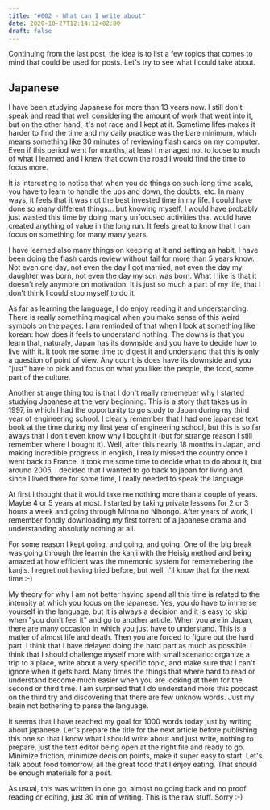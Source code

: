 ```yaml
---
title: "#002 - What can I write about"
date: 2020-10-27T12:14:12+02:00
draft: false
---
```


Continuing from the last post, the idea is to list a few topics that comes to mind that could be used for posts. Let's try to see what I could take about.

## Japanese

I have been studying Japanese for more than 13 years now. I still don't speak and read that well considering the amount of work that went into it, but on the other hand, it's not race and I kept at it. Sometime lifes makes it harder to find the time and my daily practice was the bare minimum, which means something like 30 minutes of reviewing flash cards on my computer. Even if this period went for months, at least I managed not to loose to much of what I learned and I knew that down the road I would find the time to focus more.

It is interesting to notice that when you do things on such long time scale, you have to learn to handle the ups and down, the doubts, etc. In many ways, it feels that it was not the best invested time in my life. I could have done so many different things... but knowing myself, I would have probably just wasted this time by doing many unfocused activities that would have created anything of value in the long run. It feels great to know that I can focus on something for many many years.

I have learned also many things on keeping at it and setting an habit. I have been doing the flash cards review without fail for more than 5 years know. Not even one day, not even the day I got married, not even the day my daughter was born, not even the day my son was born. What I like is that it doesn't rely anymore on motivation. It is just so much a part of my life, that I don't think I could stop myself to do it.

As far as learning the language, I do enjoy reading it and understanding. There is really something magical when you make sense of this weird symbols on the pages. I am reminded of that when I look at something like korean: how does it feels to understand nothing. The downs is that you learn that, naturaly, Japan has its downside and you have to decide how to live with it. It took me some time to digest it and understand that this is only a question of point of view. Any countris does have its downside and you "just" have to pick and focus on what you like: the people, the food, some part of the culture.

Another strange thing too is that I don't really rememeber why I started studying Japanese at the very beginning. This is a story that takes us in 1997, in which I had the opportunity to go study to Japan during my third year of engineering school. I clearly remember that I had one japanese text book at the time during my first year of engineering school, but this is so far aways that I don't even know why I bought it (but for strange reason I still remember where I bought it). Well, after this nearly 18 months in Japan, and making incredible progress in english, I really missed the country once I went back to France. It took me some time to decide what to do about it, but around 2005, I decided that I wanted to go back to japan for living and, since I lived there for some time, I really needed to speak the language.

At first I thought that it would take me nothing more than a couple of years. Maybe 4 or 5 years at most. I started by taking private lessons for 2 or 3 hours a week and going through Minna no Nihongo. After years of work, I remember fondly downloading my first torrent of a japanese drama and understanding absolutly nothing at all.

For some reason I kept going. and going, and going. One of the big break was going through the learnin the kanji with the Heisig method and being amazed at how efficient was the mnemonic system for rememebering the kanjis. I regret not having tried before, but well, I'll know that for the next time :-)

My theory for why I am not better having spend all this time is related to the intensity at which you focus on the japanese. Yes, you do have to immerse yourself in the language, but it is always a decision and it is easy to skip when "you don't feel it" and go to another article. When you are in Japan, there are many occasion in which you just have to understand. This is a matter of almost life and death. Then you are forced to figure out the hard part. I think that I have delayed doing the hard part as much as possible. I think that I should challenge myself more with small scenario: organize a trip to a place, write about a very specific topic, and make sure that I can't ignore when it gets hard. Many times the things that where hard to read or understand become much easier when you are looking at them for the second or third time. I am surprised that I do understand more this podcast on the third try and discovering that there are few unknow words. Just my brain not bothering to parse the language.

It seems that I have reached my goal for 1000 words today just by writing about japanese. Let's prepare the title for the next article before publishing this one so that I know what I should write about and just write, nothing to prepare, just the text editor being open at the right file and ready to go. Minimize friction, minimize decision points, make it super easy to start. Let's talk about food tomorrow, all the great food that I enjoy eating. That should be enough materials for a post.

As usual, this was written in one go, almost no going back and no proof reading or editing, just 30 min of writing. This is the raw stuff. Sorry :-)